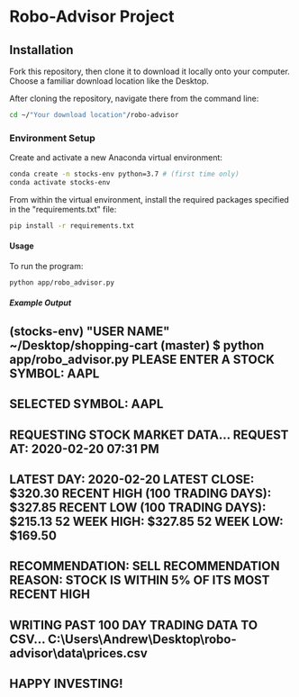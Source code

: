 # Robo-Advisor Project

## Installation
Fork this repository, then clone it to download it locally onto your computer.
Choose a familiar download location like the Desktop.

After cloning the repository, navigate there from the command line:

```sh
cd ~/"Your download location"/robo-advisor
```
### Environment Setup
Create and activate a new Anaconda virtual environment:
```sh
conda create -n stocks-env python=3.7 # (first time only)
conda activate stocks-env
```
From within the virtual environment, install the required packages specified in the "requirements.txt" file:

```sh
pip install -r requirements.txt
```

#### Usage 
To run the program:

```sh
python app/robo_advisor.py
```

##### Example Output
(stocks-env)
"USER NAME" ~/Desktop/shopping-cart (master)
$ python app/robo_advisor.py
PLEASE ENTER A STOCK SYMBOL: AAPL
-------------------------
SELECTED SYMBOL: AAPL
-------------------------
REQUESTING STOCK MARKET DATA...
REQUEST AT: 2020-02-20 07:31 PM
-------------------------
LATEST DAY: 2020-02-20
LATEST CLOSE: $320.30
RECENT HIGH (100 TRADING DAYS): $327.85
RECENT LOW (100 TRADING DAYS): $215.13
52 WEEK HIGH: $327.85
52 WEEK LOW: $169.50
-------------------------
RECOMMENDATION: SELL
RECOMMENDATION REASON: STOCK IS WITHIN 5% OF ITS MOST RECENT HIGH
-------------------------
WRITING PAST 100 DAY TRADING DATA TO CSV... C:\Users\Andrew\Desktop\robo-advisor\data\prices.csv
-------------------------
HAPPY INVESTING!
-------------------------
